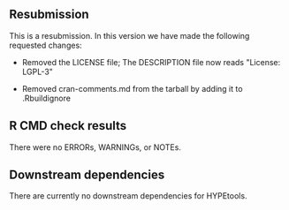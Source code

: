 ## Resubmission
This is a resubmission. In this version we have made the following requested changes:

* Removed the LICENSE file; The DESCRIPTION file now reads "License: LGPL-3"

* Removed cran-comments.md from the tarball by adding it to .Rbuildignore

## R CMD check results
There were no ERRORs, WARNINGs, or NOTEs.

## Downstream dependencies
There are currently no downstream dependencies for HYPEtools.
